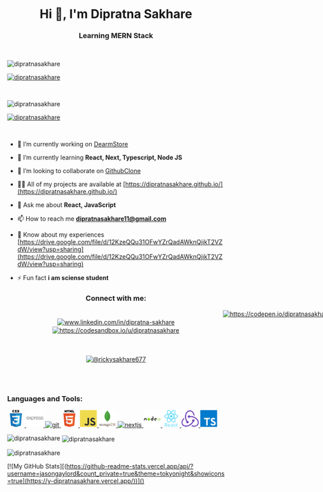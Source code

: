 <h1 align="center">Hi 👋, I'm Dipratna Sakhare</h1>
<h3 align="center">Learning MERN Stack</h3>
<div  style=" margin: auto;">
    <img width="300px" src="https://i.pinimg.com/originals/41/7e/be/417ebee986aec41629278b1e04cfbfe9.gif" alt="">
    <img width="300px" src="https://cdn.dribbble.com/users/461802/screenshots/4753031/designergif.gif" alt="">
    <img width="300px" src="https://i.pinimg.com/originals/1d/ab/8f/1dab8fb61e47f74063638301a492e7a1.jpg" alt="">
    <img width="300px" src="https://static.vecteezy.com/system/resources/previews/002/217/940/large_2x/man-working-on-a-laptop-vector.jpg" alt="">
            <img width="300px" src="https://uploads-ssl.webflow.com/5da5022a5cd1a67955e64d97/60b6fd994089e43f76037e3e_Educator%20Resources-p-500.png" alt="">
        <img width="300px" src="https://i.imgur.com/gjv5CaH.gif" alt="">



</div>




<p align="left"> <img src="https://komarev.com/ghpvc/?username=dipratnasakhare&label=Profile%20views&color=0e75b6&style=flat" alt="dipratnasakhare" /> </p>

<p align="left"> <a href="https://github.com/ryo-ma/github-profile-trophy"><img src="https://github-profile-trophy.vercel.app/?username=dipratnasakhare" alt="dipratnasakhare" /></a> </p>

<p align="left"> <a href="https://twitter.com/" target="blank"><img src="https://img.shields.io/twitter/follow/?logo=twitter&style=for-the-badge" alt="" /></a> </p>


<p align="left"> <img src="https://komarev.com/ghpvc/?username=dipratnasakhare&label=Profile%20views&color=0e75b6&style=flat" alt="dipratnasakhare" /> </p>

<p align="left"> <a href="https://github.com/ryo-ma/github-profile-trophy"><img src="https://github-profile-trophy.vercel.app/?username=dipratnasakhare" alt="dipratnasakhare" /></a> </p>

<p align="left"> <a href="https://twitter.com/" target="blank"><img src="https://img.shields.io/twitter/follow/?logo=twitter&style=for-the-badge" alt="" /></a> </p>

- 🔭 I’m currently working on [DearmStore](https://github.com/dipratnasakhare/debonair-surprise-3863)

- 🌱 I’m currently learning **React, Next, Typescript, Node JS**

- 👯 I’m looking to collaborate on [GithubClone](https://github.com/dipratnasakhare/private-projects)

- 👨‍💻 All of my projects are available at [https://dipratnasakhare.github.io/](https://dipratnasakhare.github.io/)

- 💬 Ask me about **React, JavaScript**

- 📫 How to reach me **dipratnasakhare11@gmail.com**

- 📄 Know about my experiences [https://drive.google.com/file/d/12KzeQQu31OFwYZrQadAWknQjikT2VZdW/view?usp=sharing](https://drive.google.com/file/d/12KzeQQu31OFwYZrQadAWknQjikT2VZdW/view?usp=sharing)

- ⚡ Fun fact **i am sciense student**

 <h3 align="center">Connect with me:</h3>
            <p align="center">
                <a
                    style="padding: 500px;"
                    href="https://codepen.io/https://codepen.io/dipratnasakhare"
                    target="blank"><img
                        align="center"
                        src="https://raw.githubusercontent.com/rahuldkjain/github-profile-readme-generator/master/src/images/icons/Social/codepen.svg"
                        alt="https://codepen.io/dipratnasakhare"
                        height="50"
                        width="50"
                        /></a>
                <a
                    style="padding: 50px;"
                    href="https://linkedin.com/in/www.linkedin.com/in/dipratna-sakhare"
                    target="blank"><img
                        align="center"
                        src="https://raw.githubusercontent.com/rahuldkjain/github-profile-readme-generator/master/src/images/icons/Social/linked-in-alt.svg"
                        alt="www.linkedin.com/in/dipratna-sakhare"
                        height="50"
                        width="50"
                        /></a>
                <a
                    style="padding: 50px;"
                    href="https://codesandbox.com/https://codesandbox.io/u/dipratnasakhare"
                    target="blank"><img
                        align="center"
                        src="https://raw.githubusercontent.com/rahuldkjain/github-profile-readme-generator/master/src/images/icons/Social/codesandbox.svg"
                        alt="https://codesandbox.io/u/dipratnasakhare"
                        height="50"
                        width="50"
                        /></a>
                <a href="https://www.hackerrank.com/@rickysakhare677"
                    target="blank"><img
                        align="center"
                        style="padding: 50px;"
                        src="https://raw.githubusercontent.com/rahuldkjain/github-profile-readme-generator/master/src/images/icons/Social/hackerrank.svg"
                        alt="@rickysakhare677"
                        height="50"
                        width="50"
                        /></a>
            </p>

<h3 align="left">Languages and Tools:</h3>
<p align="left"> <a href="https://www.w3schools.com/css/" target="_blank" rel="noreferrer"> <img src="https://raw.githubusercontent.com/devicons/devicon/master/icons/css3/css3-original-wordmark.svg" alt="css3" width="40" height="40"/> </a> <a href="https://expressjs.com" target="_blank" rel="noreferrer"> <img src="https://raw.githubusercontent.com/devicons/devicon/master/icons/express/express-original-wordmark.svg" alt="express" width="40" height="40"/> </a> <a href="https://git-scm.com/" target="_blank" rel="noreferrer"> <img src="https://www.vectorlogo.zone/logos/git-scm/git-scm-icon.svg" alt="git" width="40" height="40"/> </a> <a href="https://www.w3.org/html/" target="_blank" rel="noreferrer"> <img src="https://raw.githubusercontent.com/devicons/devicon/master/icons/html5/html5-original-wordmark.svg" alt="html5" width="40" height="40"/> </a> <a href="https://developer.mozilla.org/en-US/docs/Web/JavaScript" target="_blank" rel="noreferrer"> <img src="https://raw.githubusercontent.com/devicons/devicon/master/icons/javascript/javascript-original.svg" alt="javascript" width="40" height="40"/> </a> <a href="https://www.mongodb.com/" target="_blank" rel="noreferrer"> <img src="https://raw.githubusercontent.com/devicons/devicon/master/icons/mongodb/mongodb-original-wordmark.svg" alt="mongodb" width="40" height="40"/> </a> <a href="https://nextjs.org/" target="_blank" rel="noreferrer"> <img src="https://cdn.worldvectorlogo.com/logos/nextjs-2.svg" alt="nextjs" width="40" height="40"/> </a> <a href="https://nodejs.org" target="_blank" rel="noreferrer"> <img src="https://raw.githubusercontent.com/devicons/devicon/master/icons/nodejs/nodejs-original-wordmark.svg" alt="nodejs" width="40" height="40"/> </a> <a href="https://reactjs.org/" target="_blank" rel="noreferrer"> <img src="https://raw.githubusercontent.com/devicons/devicon/master/icons/react/react-original-wordmark.svg" alt="react" width="40" height="40"/> </a> <a href="https://redux.js.org" target="_blank" rel="noreferrer"> <img src="https://raw.githubusercontent.com/devicons/devicon/master/icons/redux/redux-original.svg" alt="redux" width="40" height="40"/> </a> <a href="https://www.typescriptlang.org/" target="_blank" rel="noreferrer"> <img src="https://raw.githubusercontent.com/devicons/devicon/master/icons/typescript/typescript-original.svg" alt="typescript" width="40" height="40"/> </a> </p>

<p><img align="left" src="https://github-readme-stats.vercel.app/api/top-langs?username=dipratnasakhare&show_icons=true&locale=en&layout=compact" alt="dipratnasakhare" /></p>

<p>&nbsp;<img align="center" src="https://github-readme-stats.vercel.app/api?username=dipratnasakhare&show_icons=true&locale=en" alt="dipratnasakhare" /></p>

<p><img align="center" src="https://github-readme-streak-stats.herokuapp.com/?user=dipratnasakhare&" alt="dipratnasakhare" /></p>




[![My GitHub Stats][(https://github-readme-stats.vercel.app/api/?username=jasongaylord&count_private=true&theme=tokyonight&showicons=true](https://y-dipratnasakhare.vercel.app/))]()
<!-- [![My GitHub Language Stats](https://github-readme-stats.vercel.app/api/top-langs/?username=jasongaylord&langs_count=5&theme=tokyonight)]() 
 -->
